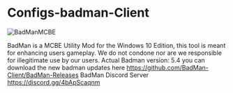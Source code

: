 # Configs-badman-Client
![BadManMCBE](https://user-images.githubusercontent.com/87038378/149644153-5cfb39f5-10b4-471f-a0f7-d0e32ceacf87.png)

BadMan is a MCBE Utility Mod for the Windows 10 Edition, this tool is meant for enhancing users gameplay. We do not condone nor are we responsible for illegitimate use by our users.
Actual Badman version: 5.4
you can download the new badman updates here https://github.com/BadMan-Client/BadMan-Releases
BadMan Discord Server https://discord.gg/4bApScaqnm

